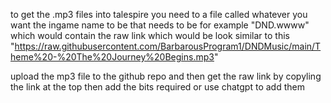 to get the .mp3 files into talespire you need to a file called whatever you want the ingame name to be that needs to be for example "DND.wwww" which would contain the raw link which would be look similar to this 
"https://raw.githubusercontent.com/BarbarousProgram1/DNDMusic/main/Theme%20-%20The%20Journey%20Begins.mp3"

upload the mp3 file to the github repo and then get the raw link by copyling the link at the top then add the bits required or use chatgpt to add them 
